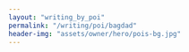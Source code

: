 ```yaml
---
layout: "writing_by_poi"
permalink: "/writing/poi/bagdad"
header-img: "assets/owner/hero/pois-bg.jpg"
---
```

